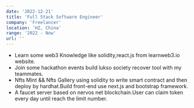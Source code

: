 ```yaml
---
date: '2022-12-21'
title: 'Full Stack Software Engineer'
company: 'Freelancer'
location: 'HZ, China'
range: '2022 - Now'
url: ''
---
```


- Learn some web3 Knowledge like solidity,react.js from learnweb3.io website.
- Join some hackathon events build lukso society recover tool with my teammates.
- Nfts Mint && Nfts Gallery using solidity to write smart contract and then deploy by hardhat.Build front-end
  use next.js and bootstrap framework.
- A faucet server based on nervos net blockchain.User can claim token every day until reach the limit number.
